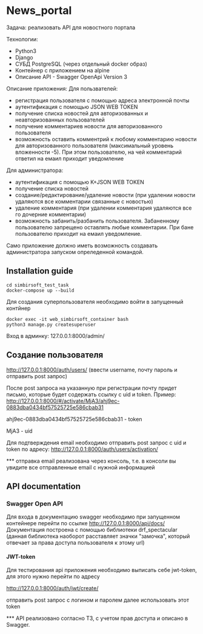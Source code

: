 # News_portal
Задача: реализовать API для новостного портала 

Технологии: 
 - Python3 
 - Django
 - СУБД PostgreSQL (через отдельный docker образ)
 - Контейнер с приложением на alpine
 - Описание API - Swagger OpenApi Version 3

Описание приложения:
Для пользвателей:
- регистрация пользователя с помощью адреса электронной почты
- аутентификация с помощью JSON WEB TOKEN
- получение списка новостей для авторизованных и неавторизованных пользователей
- получение комментариев новости для авторизованного пользователя
- возможность оставить комментрий к любому комментарию новости для авторизованного пользователя (максимальный уровень вложенности -5). При этом пользователю, на чей комментарий ответил на емаил приходит уведомление

Для администратора:
- аутентификация с помощью K+JSON WEB TOKEN 
- получение списка новостей
- создание/редактирование/удаление новости (при удалении новости удаляются все комментарии связанные с новостью)
- удаление комментария (при удалении комментария удаляются все го дочерние комментарии)
- возможность забанить/разбанить пользователя. Забаненному пользователю запрещено оставлять любые комментарии. При бане пользователю приходит на емаил уведомление.

Само приложение должно иметь возможность создавать администратора запуском опреледенной командой.


## Installation guide
```
cd simbirsoft_test_task
docker-compose up --build
```
Для создания суперпользователя необходимо войти в запущенный контйнер
```
docker exec -it web_simbirsoft_container bash
python3 manage.py createsuperuser
```

Вход в админку:
127.0.0.1:8000/admin/

## Создание пользователя

http://127.0.0.1:8000/auth/users/ (ввести username, почту пароль и отправить post запрос)

После post запроса на указанную при регистрации почту придет письмо, которые будет содержать ссылку с uid и token. Пример: http://127.0.0.1:8000/#/activate/MjA3/ahj9ec-0883dba0434bf57525725e586cbab31

ahj9ec-0883dba0434bf57525725e586cbab31 - token

MjA3 - uid

Для подтверждения email необходимо отправить post запрос с uid  и token по адресу: http://127.0.0.1:8000/auth/users/activation/

*** отправка email реализована через консоль, т.е. в консоли вы увидите все отправленные email с нужной информацией

## API documentation

### Swagger Open API

Для входа в документацию swagger необходимо при запущенном контейнере перейти по ссылке http://127.0.0.1:8000/api/docs/
Документация построена с помощью библиотеки drf_spectacular (данная библиотека наоборот расставляет значки "замочка", который отвечает за права доступа пользователя к этому url)

#### JWT-token

Для тестирования api приложения необходимо выписать себе jwt-token, для этого нужно перейти по адресу

http://127.0.0.1:8000/auth/jwt/create/ 

отправить post запрос с логином и паролем далее использовать этот token

*** API реализовано согласно ТЗ, с учетом прав доступа и описано в Swagger.
